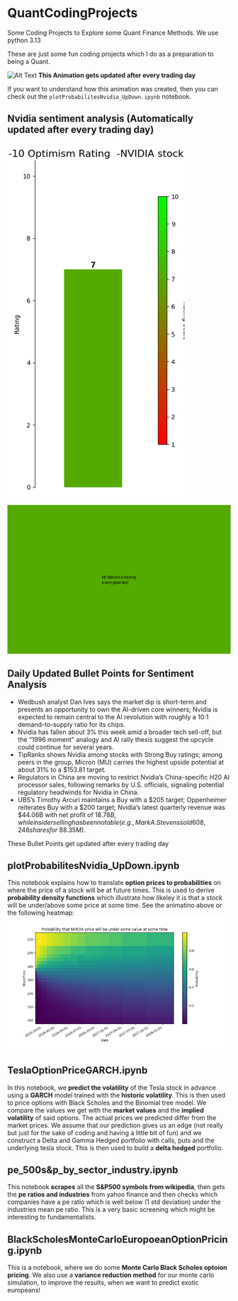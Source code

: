 # QuantCodingProjects
Some Coding Projects to Explore some Quant Finance Methods.
We use python 3.13

These are just some fun coding projects which I do as a preparation to being a Quant.

![Alt Text](./animations/probPriceUnder.gif)
**This Animation gets updated after every trading day**

If you want to understand how this animation was created, then you can check out the `plotProbabilitesNvidia_UpDown.ipynb` notebook.

## Nvidia sentiment analysis (Automatically updated after every trading day)
![image](./pictures/ratingPlot.png)

![image](./pictures/textRating.png)

## Daily Updated Bullet Points for Sentiment Analysis
<!-- BulletPointStart -->
- Wedbush analyst Dan Ives says the market dip is short-term and presents an opportunity to own the AI-driven core winners; Nvidia is expected to remain central to the AI revolution with roughly a 10:1 demand-to-supply ratio for its chips.  
- Nvidia has fallen about 3% this week amid a broader tech sell-off, but the “1996 moment” analogy and AI rally thesis suggest the upcycle could continue for several years.  
- TipRanks shows Nvidia among stocks with Strong Buy ratings; among peers in the group, Micron (MU) carries the highest upside potential at about 31% to a $153.81 target.  
- Regulators in China are moving to restrict Nvidia’s China-specific H20 AI processor sales, following remarks by U.S. officials, signaling potential regulatory headwinds for Nvidia in China.  
- UBS’s Timothy Arcuri maintains a Buy with a $205 target; Oppenheimer reiterates Buy with a $200 target; Nvidia’s latest quarterly revenue was $44.06B with net profit of $18.78B, while insider selling has been notable (e.g., Mark A. Stevens sold 608,248 shares for ~$88.35M).  


<!-- BulletPointEnd -->
These Bullet Points get updated after every trading day
## plotProbabilitesNvidia_UpDown.ipynb

This notebook explains how to translate **option prices to probabilities** on where the price of a stock will be at future times. This is used to derive **probability density functions** which illustrate how likeley it is that a stock will be under/above some price at some time. See the animatino above or the following heatmap:
![image](./pictures/probPriceUnder.png)

## TeslaOptionPriceGARCH.ipynb

In this notebook, we **predict the volatility** of the Tesla stock in advance using a **GARCH** model trained with the **historic volatility**. This is then used to price options with Black Scholes and the Binomial tree model. We compare the values we get with the **market values** and the **implied volatility** of said options. The actual prices we predicted differ from the market prices. We assume that our prediction gives us an edge (not really but just for the sake of coding and having a little bit of fun) and we construct a Delta and Gamma Hedged portfolio with calls, puts and the underlying tesla stock.
This is then used to build a **delta hedged** portfolio.



## pe_500s&p_by_sector_industry.ipynb

This notebook **scrapes** all the **S&P500 symbols from wikipedia**, then gets the **pe ratios and industries** from yahoo finance and then checks which companies have a pe ratio which is well below (1 std deviation) under the industries mean pe ratio. This is a very basic screening which might be interesting to fundamentalists.



## BlackScholesMonteCarloEuropoeanOptionPricing.ipynb
This is a notebook, where we do some **Monte Carlo Black Scholes optoion pricing**. We also use a **variance reduction method** for our monte carlo simulation, to improve the results, when we want to predict exotic europeans!

